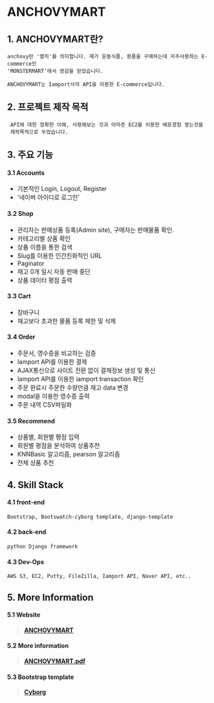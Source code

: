 # ANCHOVYMART

## 1. ANCHOVYMART란?
	anchovy란 '멸치'를 의미합니다. 제가 운동식품, 용품을 구매하는데 자주사용하는 E-commerce인
    'MONSTERMART'에서 영감을 얻었습니다.
    
    ANCHOVYMART는 Iamport사의 API을 이용한 E-commerce입니다.

## 2. 프로젝트 제작 목적
	 API에 대한 정확한 이해, 사용해보는 것과 아마존 EC2를 이용한 배포경험 쌓는것을
     제작목적으로 두었습니다.

## 3. 주요 기능
#### 3.1 Accounts
* 기본적인 Login, Logout, Register
* '네이버 아이디로 로그인'
#### 3.2 Shop
* 관리자는 판매상품 등록(Admin site), 구매자는 판매물품 확인.
* 카테고리별 상품 확인
* 상품 이름을 통한 검색
* Slug를 이용한 인간친화적인 URL
* Paginator 
* 재고 0개 일시 자동 판매 중단
* 상품 데이터 평점 출력
#### 3.3 Cart
* 장바구니
* 재고보다 초과한 물품 등록 제한 및 삭제
#### 3.4 Order
* 주문서, 영수증을 비교하는 검증
* Iamport API를 이용한 결제
* AJAX통신으로 사이트 전환 없이 결제정보 생성 및 통신
* Iamport API를 이용한 iamport transaction 확인
* 주문 완료시 주문한 수량만큼 재고 data 변경
* modal을 이용한 영수증 출력
* 주문 내역 CSV파일화
#### 3.5 Recommend
* 상품별, 회원별 평점 입력
* 회원별 평점을 분석하여 상품추천
* KNNBasic 알고리즘, pearson 알고리즘
* 전체 상품 추천


## 4. Skill Stack

#### 4.1 front-end
	Bootstrap, Bootswatch-cyborg template, django-template
#### 4.2 back-end
	python Django framework
#### 4.3 Dev-Ops
	AWS S3, EC2, Putty, FileZilla, Iamport API, Naver API, etc..
    
## 5. More Information
#### 5.1 Website 
>[**ANCHOVYMART**](http://ec2-13-125-139-153.ap-northeast-2.compute.amazonaws.com/)
#### 5.2 More information  
>[**ANCHOVYMART.pdf**](https://github.com/Donkey-1028/ANCHOVYMART/blob/master/ANCHOVYMART.pdf)
#### 5.3 Bootstrap template  
>[**Cyborg**](https://bootswatch.com/cyborg/)
<br>



<br>
